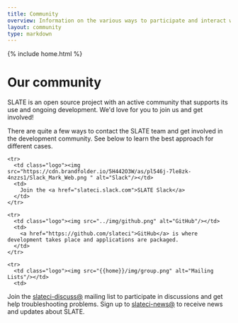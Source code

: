 ```yaml
---
title: Community
overview: Information on the various ways to participate and interact with the SLATE community.
layout: community
type: markdown
---
```

{% include home.html %}

# Our community

SLATE is an open source project with an active community that supports its use and ongoing development. We'd love for you
to join us and get involved!

There are quite a few ways to contact the SLATE team and get involved in the development community. See below to learn the
best approach for different cases.

<table>
  <tbody>

    <tr>
      <td class="logo"><img src="https://cdn.brandfolder.io/5H442O3W/as/pl546j-7le8zk-4nzzs1/Slack_Mark_Web.png " alt="Slack"/></td>
      <td>
        Join the <a href="slateci.slack.com">SLATE Slack</a>
      </td>
    </tr>

    <tr>
      <td class="logo"><img src="../img/github.png" alt="GitHub"/></td>
      <td>
        <a href="https://github.com/slateci">GitHub</a> is where development takes place and applications are packaged.
      </td>
    </tr>

    <tr>
      <td class="logo"><img src="{{home}}/img/group.png" alt="Mailing Lists"/></td>
      <td>
Join the <a href="https://groups.google.com/forum/#!forum/slateci-discuss">slateci-discuss@</a> mailing list to participate in discussions and get help troubleshooting problems.  Sign up to <a href="https://groups.google.com/forum/#!forum/slateci-news">slateci-news@</a> to receive news and updates about SLATE.      
     </td>
   </tr>

  </tbody>
</table>

<br />

<!-- > <img src="{{home}}/img/troubleshooting.svg" alt="Troubleshooting" title="Troubleshooting" style="width: 32px; display:inline" />
Hint: If you came to this page because you're looking for help with a problem, check out 
our [troubleshooting guide]({{home}}/troubleshooting).
-->
